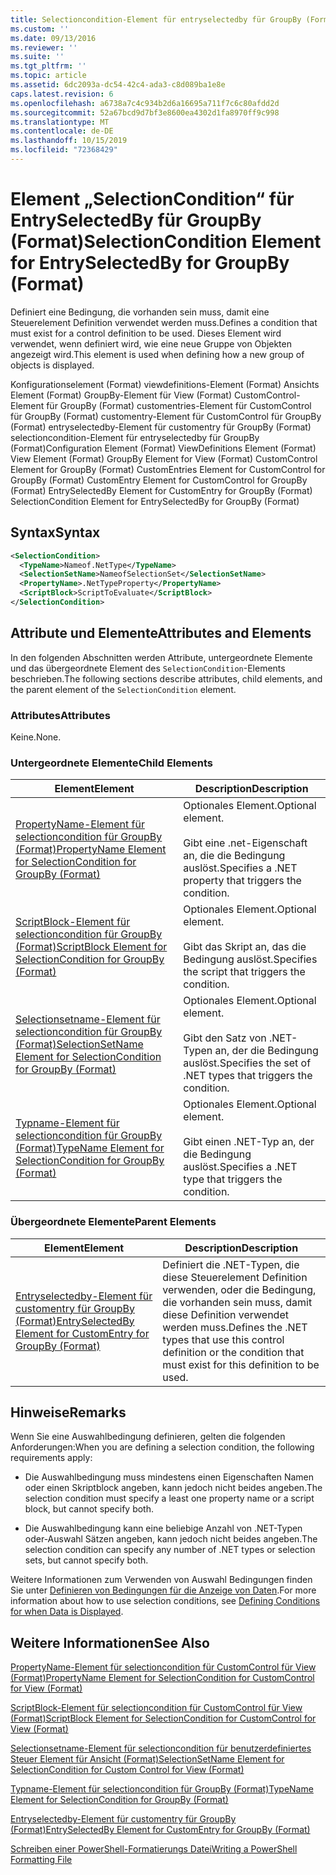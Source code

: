 ```yaml
---
title: Selectioncondition-Element für entryselectedby für GroupBy (Format) | Microsoft-Dokumentation
ms.custom: ''
ms.date: 09/13/2016
ms.reviewer: ''
ms.suite: ''
ms.tgt_pltfrm: ''
ms.topic: article
ms.assetid: 6dc2093a-dc54-42c4-ada3-c8d089ba1e8e
caps.latest.revision: 6
ms.openlocfilehash: a6738a7c4c934b2d6a16695a711f7c6c80afdd2d
ms.sourcegitcommit: 52a67bcd9d7bf3e8600ea4302d1fa8970ff9c998
ms.translationtype: MT
ms.contentlocale: de-DE
ms.lasthandoff: 10/15/2019
ms.locfileid: "72368429"
---
```

# <a name="selectioncondition-element-for-entryselectedby-for-groupby-format"></a><span data-ttu-id="97c5e-102">Element „SelectionCondition“ für EntrySelectedBy für GroupBy (Format)</span><span class="sxs-lookup"><span data-stu-id="97c5e-102">SelectionCondition Element for EntrySelectedBy for GroupBy (Format)</span></span>

<span data-ttu-id="97c5e-103">Definiert eine Bedingung, die vorhanden sein muss, damit eine Steuerelement Definition verwendet werden muss.</span><span class="sxs-lookup"><span data-stu-id="97c5e-103">Defines a condition that must exist for a control definition to be used.</span></span> <span data-ttu-id="97c5e-104">Dieses Element wird verwendet, wenn definiert wird, wie eine neue Gruppe von Objekten angezeigt wird.</span><span class="sxs-lookup"><span data-stu-id="97c5e-104">This element is used when defining how a new group of objects is displayed.</span></span>

<span data-ttu-id="97c5e-105">Konfigurationselement (Format) viewdefinitions-Element (Format) Ansichts Element (Format) GroupBy-Element für View (Format) CustomControl-Element für GroupBy (Format) customentries-Element für CustomControl für GroupBy (Format) customentry-Element für CustomControl für GroupBy (Format) entryselectedby-Element für customentry für GroupBy (Format) selectioncondition-Element für entryselectedby für GroupBy (Format)</span><span class="sxs-lookup"><span data-stu-id="97c5e-105">Configuration Element (Format) ViewDefinitions Element (Format) View Element (Format) GroupBy Element for View (Format) CustomControl Element for GroupBy (Format) CustomEntries Element for CustomControl for GroupBy (Format) CustomEntry Element for CustomControl for GroupBy (Format) EntrySelectedBy Element for CustomEntry for GroupBy (Format) SelectionCondition Element for EntrySelectedBy for GroupBy (Format)</span></span>

## <a name="syntax"></a><span data-ttu-id="97c5e-106">Syntax</span><span class="sxs-lookup"><span data-stu-id="97c5e-106">Syntax</span></span>

```xml
<SelectionCondition>
  <TypeName>Nameof.NetType</TypeName>
  <SelectionSetName>NameofSelectionSet</SelectionSetName>
  <PropertyName>.NetTypeProperty</PropertyName>
  <ScriptBlock>ScriptToEvaluate</ScriptBlock>
</SelectionCondition>
```

## <a name="attributes-and-elements"></a><span data-ttu-id="97c5e-107">Attribute und Elemente</span><span class="sxs-lookup"><span data-stu-id="97c5e-107">Attributes and Elements</span></span>

<span data-ttu-id="97c5e-108">In den folgenden Abschnitten werden Attribute, untergeordnete Elemente und das übergeordnete Element des `SelectionCondition`-Elements beschrieben.</span><span class="sxs-lookup"><span data-stu-id="97c5e-108">The following sections describe attributes, child elements, and the parent element of the `SelectionCondition` element.</span></span>

### <a name="attributes"></a><span data-ttu-id="97c5e-109">Attributes</span><span class="sxs-lookup"><span data-stu-id="97c5e-109">Attributes</span></span>

<span data-ttu-id="97c5e-110">Keine.</span><span class="sxs-lookup"><span data-stu-id="97c5e-110">None.</span></span>

### <a name="child-elements"></a><span data-ttu-id="97c5e-111">Untergeordnete Elemente</span><span class="sxs-lookup"><span data-stu-id="97c5e-111">Child Elements</span></span>

|<span data-ttu-id="97c5e-112">Element</span><span class="sxs-lookup"><span data-stu-id="97c5e-112">Element</span></span>|<span data-ttu-id="97c5e-113">Description</span><span class="sxs-lookup"><span data-stu-id="97c5e-113">Description</span></span>|
|-------------|-----------------|
|[<span data-ttu-id="97c5e-114">PropertyName-Element für selectioncondition für GroupBy (Format)</span><span class="sxs-lookup"><span data-stu-id="97c5e-114">PropertyName Element for SelectionCondition for GroupBy (Format)</span></span>](./propertyname-element-for-selectioncondition-for-groupby-format.md)|<span data-ttu-id="97c5e-115">Optionales Element.</span><span class="sxs-lookup"><span data-stu-id="97c5e-115">Optional element.</span></span><br /><br /> <span data-ttu-id="97c5e-116">Gibt eine .net-Eigenschaft an, die die Bedingung auslöst.</span><span class="sxs-lookup"><span data-stu-id="97c5e-116">Specifies a .NET property that triggers the condition.</span></span>|
|[<span data-ttu-id="97c5e-117">ScriptBlock-Element für selectioncondition für GroupBy (Format)</span><span class="sxs-lookup"><span data-stu-id="97c5e-117">ScriptBlock Element for SelectionCondition for GroupBy (Format)</span></span>](./scriptblock-element-for-selectioncondition-for-entryselectedby-for-groupby-format.md)|<span data-ttu-id="97c5e-118">Optionales Element.</span><span class="sxs-lookup"><span data-stu-id="97c5e-118">Optional element.</span></span><br /><br /> <span data-ttu-id="97c5e-119">Gibt das Skript an, das die Bedingung auslöst.</span><span class="sxs-lookup"><span data-stu-id="97c5e-119">Specifies the script that triggers the condition.</span></span>|
|[<span data-ttu-id="97c5e-120">Selectionsetname-Element für selectioncondition für GroupBy (Format)</span><span class="sxs-lookup"><span data-stu-id="97c5e-120">SelectionSetName Element for SelectionCondition for GroupBy (Format)</span></span>](./selectionsetname-element-for-selectioncondition-for-groupby-format.md)|<span data-ttu-id="97c5e-121">Optionales Element.</span><span class="sxs-lookup"><span data-stu-id="97c5e-121">Optional element.</span></span><br /><br /> <span data-ttu-id="97c5e-122">Gibt den Satz von .NET-Typen an, der die Bedingung auslöst.</span><span class="sxs-lookup"><span data-stu-id="97c5e-122">Specifies the set of .NET types that triggers the condition.</span></span>|
|[<span data-ttu-id="97c5e-123">Typname-Element für selectioncondition für GroupBy (Format)</span><span class="sxs-lookup"><span data-stu-id="97c5e-123">TypeName Element for SelectionCondition for GroupBy  (Format)</span></span>](./typename-element-for-selectioncondition-for-groupby-format.md)|<span data-ttu-id="97c5e-124">Optionales Element.</span><span class="sxs-lookup"><span data-stu-id="97c5e-124">Optional element.</span></span><br /><br /> <span data-ttu-id="97c5e-125">Gibt einen .NET-Typ an, der die Bedingung auslöst.</span><span class="sxs-lookup"><span data-stu-id="97c5e-125">Specifies a .NET type that triggers the condition.</span></span>|

### <a name="parent-elements"></a><span data-ttu-id="97c5e-126">Übergeordnete Elemente</span><span class="sxs-lookup"><span data-stu-id="97c5e-126">Parent Elements</span></span>

|<span data-ttu-id="97c5e-127">Element</span><span class="sxs-lookup"><span data-stu-id="97c5e-127">Element</span></span>|<span data-ttu-id="97c5e-128">Description</span><span class="sxs-lookup"><span data-stu-id="97c5e-128">Description</span></span>|
|-------------|-----------------|
|[<span data-ttu-id="97c5e-129">Entryselectedby-Element für customentry für GroupBy (Format)</span><span class="sxs-lookup"><span data-stu-id="97c5e-129">EntrySelectedBy Element for CustomEntry for GroupBy (Format)</span></span>](./entryselectedby-element-for-customentry-for-groupby-format.md)|<span data-ttu-id="97c5e-130">Definiert die .NET-Typen, die diese Steuerelement Definition verwenden, oder die Bedingung, die vorhanden sein muss, damit diese Definition verwendet werden muss.</span><span class="sxs-lookup"><span data-stu-id="97c5e-130">Defines the .NET types that use this control definition or the condition that must exist for this definition to be used.</span></span>|

## <a name="remarks"></a><span data-ttu-id="97c5e-131">Hinweise</span><span class="sxs-lookup"><span data-stu-id="97c5e-131">Remarks</span></span>

<span data-ttu-id="97c5e-132">Wenn Sie eine Auswahlbedingung definieren, gelten die folgenden Anforderungen:</span><span class="sxs-lookup"><span data-stu-id="97c5e-132">When you are defining a selection condition, the following requirements apply:</span></span>

- <span data-ttu-id="97c5e-133">Die Auswahlbedingung muss mindestens einen Eigenschaften Namen oder einen Skriptblock angeben, kann jedoch nicht beides angeben.</span><span class="sxs-lookup"><span data-stu-id="97c5e-133">The selection condition must specify a least one property name or a script block, but cannot specify both.</span></span>

- <span data-ttu-id="97c5e-134">Die Auswahlbedingung kann eine beliebige Anzahl von .NET-Typen oder-Auswahl Sätzen angeben, kann jedoch nicht beides angeben.</span><span class="sxs-lookup"><span data-stu-id="97c5e-134">The selection condition can specify any number of .NET types or selection sets, but cannot specify both.</span></span>

<span data-ttu-id="97c5e-135">Weitere Informationen zum Verwenden von Auswahl Bedingungen finden Sie unter [Definieren von Bedingungen für die Anzeige von Daten](./defining-conditions-for-displaying-data.md).</span><span class="sxs-lookup"><span data-stu-id="97c5e-135">For more information about how to use selection conditions, see [Defining Conditions for when Data is Displayed](./defining-conditions-for-displaying-data.md).</span></span>

## <a name="see-also"></a><span data-ttu-id="97c5e-136">Weitere Informationen</span><span class="sxs-lookup"><span data-stu-id="97c5e-136">See Also</span></span>

[<span data-ttu-id="97c5e-137">PropertyName-Element für selectioncondition für CustomControl für View (Format)</span><span class="sxs-lookup"><span data-stu-id="97c5e-137">PropertyName Element for SelectionCondition for CustomControl for View (Format)</span></span>](./propertyname-element-for-selectioncondition-for-customcontrol-for-view-format.md)

[<span data-ttu-id="97c5e-138">ScriptBlock-Element für selectioncondition für CustomControl für View (Format)</span><span class="sxs-lookup"><span data-stu-id="97c5e-138">ScriptBlock Element for SelectionCondition for CustomControl for View (Format)</span></span>](./scriptblock-element-for-selectioncondition-for-customcontrol-for-view-format.md)

[<span data-ttu-id="97c5e-139">Selectionsetname-Element für selectioncondition für benutzerdefiniertes Steuer Element für Ansicht (Format)</span><span class="sxs-lookup"><span data-stu-id="97c5e-139">SelectionSetName Element for SelectionCondition for Custom Control for View (Format)</span></span>](./selectionsetname-element-for-selectioncondition-for-customcontrol-for-view-format.md)

[<span data-ttu-id="97c5e-140">Typname-Element für selectioncondition für GroupBy (Format)</span><span class="sxs-lookup"><span data-stu-id="97c5e-140">TypeName Element for SelectionCondition for GroupBy  (Format)</span></span>](./typename-element-for-selectioncondition-for-groupby-format.md)

[<span data-ttu-id="97c5e-141">Entryselectedby-Element für customentry für GroupBy (Format)</span><span class="sxs-lookup"><span data-stu-id="97c5e-141">EntrySelectedBy Element for CustomEntry for GroupBy (Format)</span></span>](./entryselectedby-element-for-customentry-for-groupby-format.md)

[<span data-ttu-id="97c5e-142">Schreiben einer PowerShell-Formatierungs Datei</span><span class="sxs-lookup"><span data-stu-id="97c5e-142">Writing a PowerShell Formatting File</span></span>](./writing-a-powershell-formatting-file.md)
